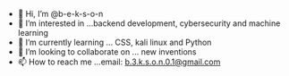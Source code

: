 - 👋 Hi, I’m @b-e-k-s-o-n
- 👀 I’m interested in ...backend development, cybersecurity and machine learning
- 🌱 I’m currently learning ... CSS, kali linux and Python
- 💞️ I’m looking to collaborate on ... new inventions
- 📫 How to reach me ...email: b.3.k.s.o.n.0.1@gmail.com

<!---
b-e-k-s-o-n/b-e-k-s-o-n is a ✨ special ✨ repository because its `README.md` (this file) appears on your GitHub profile.
You can click the Preview link to take a look at your changes.
--->

